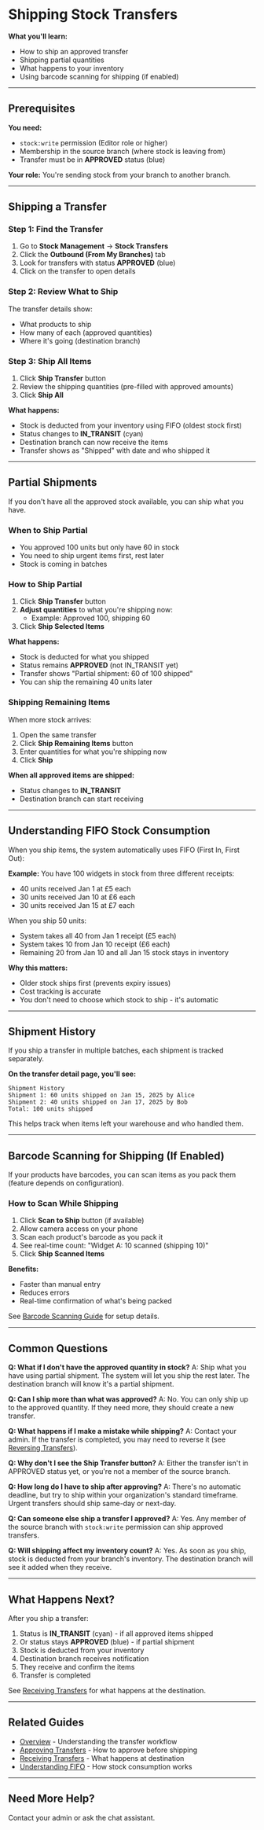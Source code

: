 # Shipping Stock Transfers

**What you'll learn:**
- How to ship an approved transfer
- Shipping partial quantities
- What happens to your inventory
- Using barcode scanning for shipping (if enabled)

---

## Prerequisites

**You need:**
- `stock:write` permission (Editor role or higher)
- Membership in the source branch (where stock is leaving from)
- Transfer must be in **APPROVED** status (blue)

**Your role:** You're sending stock from your branch to another branch.

---

## Shipping a Transfer

### Step 1: Find the Transfer

1. Go to **Stock Management** → **Stock Transfers**
2. Click the **Outbound (From My Branches)** tab
3. Look for transfers with status **APPROVED** (blue)
4. Click on the transfer to open details

### Step 2: Review What to Ship

The transfer details show:
- What products to ship
- How many of each (approved quantities)
- Where it's going (destination branch)

### Step 3: Ship All Items

1. Click **Ship Transfer** button
2. Review the shipping quantities (pre-filled with approved amounts)
3. Click **Ship All**

**What happens:**
- Stock is deducted from your inventory using FIFO (oldest stock first)
- Status changes to **IN_TRANSIT** (cyan)
- Destination branch can now receive the items
- Transfer shows as "Shipped" with date and who shipped it

---

## Partial Shipments

If you don't have all the approved stock available, you can ship what you have.

### When to Ship Partial

- You approved 100 units but only have 60 in stock
- You need to ship urgent items first, rest later
- Stock is coming in batches

### How to Ship Partial

1. Click **Ship Transfer** button
2. **Adjust quantities** to what you're shipping now:
   - Example: Approved 100, shipping 60
3. Click **Ship Selected Items**

**What happens:**
- Stock is deducted for what you shipped
- Status remains **APPROVED** (not IN_TRANSIT yet)
- Transfer shows "Partial shipment: 60 of 100 shipped"
- You can ship the remaining 40 units later

### Shipping Remaining Items

When more stock arrives:

1. Open the same transfer
2. Click **Ship Remaining Items** button
3. Enter quantities for what you're shipping now
4. Click **Ship**

**When all approved items are shipped:**
- Status changes to **IN_TRANSIT**
- Destination branch can start receiving

---

## Understanding FIFO Stock Consumption

When you ship items, the system automatically uses FIFO (First In, First Out):

**Example:**
You have 100 widgets in stock from three different receipts:
- 40 units received Jan 1 at £5 each
- 30 units received Jan 10 at £6 each
- 30 units received Jan 15 at £7 each

When you ship 50 units:
- System takes all 40 from Jan 1 receipt (£5 each)
- System takes 10 from Jan 10 receipt (£6 each)
- Remaining 20 from Jan 10 and all Jan 15 stock stays in inventory

**Why this matters:**
- Older stock ships first (prevents expiry issues)
- Cost tracking is accurate
- You don't need to choose which stock to ship - it's automatic

---

## Shipment History

If you ship a transfer in multiple batches, each shipment is tracked separately.

**On the transfer detail page, you'll see:**

```
Shipment History
Shipment 1: 60 units shipped on Jan 15, 2025 by Alice
Shipment 2: 40 units shipped on Jan 17, 2025 by Bob
Total: 100 units shipped
```

This helps track when items left your warehouse and who handled them.

---

## Barcode Scanning for Shipping (If Enabled)

If your products have barcodes, you can scan items as you pack them (feature depends on configuration).

### How to Scan While Shipping

1. Click **Scan to Ship** button (if available)
2. Allow camera access on your phone
3. Scan each product's barcode as you pack it
4. See real-time count: "Widget A: 10 scanned (shipping 10)"
5. Click **Ship Scanned Items**

**Benefits:**
- Faster than manual entry
- Reduces errors
- Real-time confirmation of what's being packed

See [Barcode Scanning Guide](../inventory/barcode-scanning.md) for setup details.

---

## Common Questions

**Q: What if I don't have the approved quantity in stock?**
A: Ship what you have using partial shipment. The system will let you ship the rest later. The destination branch will know it's a partial shipment.

**Q: Can I ship more than what was approved?**
A: No. You can only ship up to the approved quantity. If they need more, they should create a new transfer.

**Q: What happens if I make a mistake while shipping?**
A: Contact your admin. If the transfer is completed, you may need to reverse it (see [Reversing Transfers](reversing-transfers.md)).

**Q: Why don't I see the Ship Transfer button?**
A: Either the transfer isn't in APPROVED status yet, or you're not a member of the source branch.

**Q: How long do I have to ship after approving?**
A: There's no automatic deadline, but try to ship within your organization's standard timeframe. Urgent transfers should ship same-day or next-day.

**Q: Can someone else ship a transfer I approved?**
A: Yes. Any member of the source branch with `stock:write` permission can ship approved transfers.

**Q: Will shipping affect my inventory count?**
A: Yes. As soon as you ship, stock is deducted from your branch's inventory. The destination branch will see it added when they receive.

---

## What Happens Next?

After you ship a transfer:

1. Status is **IN_TRANSIT** (cyan) - if all approved items shipped
2. Or status stays **APPROVED** (blue) - if partial shipment
3. Stock is deducted from your inventory
4. Destination branch receives notification
5. They receive and confirm the items
6. Transfer is completed

See [Receiving Transfers](receiving-transfers.md) for what happens at the destination.

---

## Related Guides

- [Overview](overview.md) - Understanding the transfer workflow
- [Approving Transfers](approving-transfers.md) - How to approve before shipping
- [Receiving Transfers](receiving-transfers.md) - What happens at destination
- [Understanding FIFO](../inventory/understanding-fifo.md) - How stock consumption works

---

## Need More Help?

Contact your admin or ask the chat assistant.